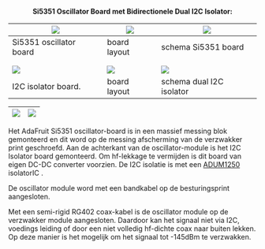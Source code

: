[//]: # (MarkDown format documentation: https://guides.github.com/features/mastering-markdown/)
[//]: # (Table-A with 3-columns/5-lines, table-B with 2-columns/1-line)

<b> <p align="center"> Si5351 Oscillator Board met  Bidirectionele Dual I2C Isolator:</p></b>

<img src="https://github.com/PI4DEC/DEC-meetzender-test/blob/master/documentation/Si5351+interface/ada5351.jpg"> | <a href="https://github.com/PI4DEC/DEC-meetzender-test/blob/master/documentation/Si5351+interface/AdaSi5351Brd.pdf"><img src="https://github.com/PI4DEC/DEC-meetzender-test/blob/master/documentation/Si5351+interface/AdaSi5351BrdTN.jpg"></a> | <a href="https://github.com/PI4DEC/DEC-meetzender-test/blob/master/documentation/Si5351+interface/AdaSi5351Sch.pdf"><img src="https://github.com/PI4DEC/DEC-meetzender-test/blob/master/documentation/Si5351+interface/AdaSi5351SchTN.jpg"></a>
----------------------------------- | --- | -----------------------------------------
 Si5351 oscillator board | board layout | schema Si5351 board
 |  | 
 |  | 
 <img src="https://github.com/PI4DEC/DEC-meetzender-test/blob/master/documentation/Si5351+interface/I2CisolatorTN.jpg"> | <a href="https://github.com/PI4DEC/DEC-meetzender-test/blob/master/documentation/Si5351+interface/BidirectionalDualI2CIsolatorBrd.pdf"><img src="https://github.com/PI4DEC/DEC-meetzender-test/blob/master/documentation/Si5351+interface/BidirectionalDualI2CIsolatorBrdTN.jpg"> | <a href="https://github.com/PI4DEC/DEC-meetzender-test/blob/master/documentation/Si5351+interface/BidirectionalDualI2CIsolatorSch.pdf"><img src="https://github.com/PI4DEC/DEC-meetzender-test/blob/master/documentation/Si5351+interface/BidirectionalDualI2CIsolatorSchTN.jpg">
I2C isolator board.  | board layout | schema dual I2C isolator
<p></p>

<img src="https://github.com/PI4DEC/DEC-meetzender-test/blob/master/documentation/Si5351+interface/OscillatorBlockATN.jpg"> | <img src="https://github.com/PI4DEC/DEC-meetzender-test/blob/master/documentation/Si5351+interface/OscillatorBlockBTN.jpg">
------------------------------- | -------------------------------------
<p></p>

<p>Het AdaFruit Si5351 oscillator-board is in een massief messing blok gemonteerd en dit word op de messing afscherming van de verzwakker print geschroefd. 
Aan de achterkant van de oscillator-module is het I2C Isolator board gemonteerd. 
Om hf-lekkage te vermijden is dit board van eigen DC-DC converter voorzien. De I2C isolatie is met een <a href="https://github.com/PI4DEC/DEC-meetzender-test/blob/master/documentation/Si5351+interface/ADUM1250_1251.pdf"> ADUM1250 </a> isolatorIC .

De oscillator module word met een bandkabel op de besturingsprint aangesloten.</p>

Met een semi-rigid RG402 coax-kabel is de oscillator module op de verzwakker module aangesloten.
Daardoor kan het signaal niet via I2C, voedings leiding of door een niet volledig hf-dichte coax naar buiten lekken.
Op deze manier is het mogelijk om het signaal tot -145dBm te verzwakken.

[//]: # (This may be the most platform independent comment)
[//]: # (see also https://webapps.stackexchange.com/questions/29602/markdown-to-insert-and-display-an-image-on-github-repo)

